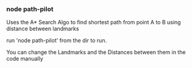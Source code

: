 ### node path-pilot

Uses the A* Search Algo to find shortest path from point A to B using distance between landmarks

run 'node path-pilot' from the dir to run.

You can change the Landmarks and the Distances between them in the code manually